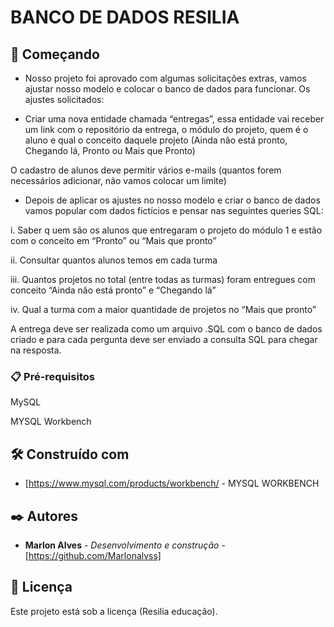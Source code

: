 # BANCO DE DADOS RESILIA

## 🚀 Começando

* Nosso projeto foi aprovado com algumas solicitações
extras, vamos ajustar nosso modelo e colocar o banco de
dados para funcionar. Os ajustes solicitados:

* Criar uma nova entidade chamada “entregas”, essa
entidade vai receber um link com o repositório da
entrega, o módulo do projeto, quem é o aluno e qual o
conceito daquele projeto (Ainda não está pronto,
Chegando lá, Pronto ou Mais que Pronto)

O cadastro de alunos deve permitir vários e-mails
(quantos forem necessários adicionar, não vamos
colocar um limite)

* Depois de aplicar os ajustes no nosso modelo e criar o
banco de dados vamos popular com dados fictícios e
pensar nas seguintes queries SQL:

i. Saber q uem são os alunos que entregaram o
projeto do módulo 1 e estão com o conceito em
“Pronto” ou “Mais que pronto”

ii. Consultar quantos alunos temos em cada turma

iii. Quantos projetos no total (entre todas as turmas)
foram entregues com conceito “Ainda não está
pronto” e “Chegando lá”

iv. Qual a turma com a maior quantidade de projetos
no “Mais que pronto”

A entrega deve ser realizada como um arquivo .SQL com o
banco de dados criado e para cada pergunta deve ser
enviado a consulta SQL para chegar na resposta.

### 📋 Pré-requisitos

MySQL 

MYSQL Workbench

## 🛠️ Construído com

* [https://www.mysql.com/products/workbench/  - MYSQL WORKBENCH

## ✒️ Autores

* **Marlon Alves** - *Desenvolvimento e construção* - [https://github.com/Marlonalvss]


## 📄 Licença

Este projeto está sob a licença (Resilia educação).
